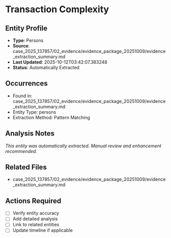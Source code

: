 # Transaction Complexity

## Entity Profile
- **Type**: Persons
- **Source**: case_2025_137857/02_evidence/evidence_package_20251009/evidence_extraction_summary.md
- **Last Updated**: 2025-10-12T03:42:07.383248
- **Status**: Automatically Extracted

## Occurrences
- Found in: case_2025_137857/02_evidence/evidence_package_20251009/evidence_extraction_summary.md
- Entity Type: persons
- Extraction Method: Pattern Matching

## Analysis Notes
*This entity was automatically extracted. Manual review and enhancement recommended.*

## Related Files
- case_2025_137857/02_evidence/evidence_package_20251009/evidence_extraction_summary.md

## Actions Required
- [ ] Verify entity accuracy
- [ ] Add detailed analysis
- [ ] Link to related entities
- [ ] Update timeline if applicable
